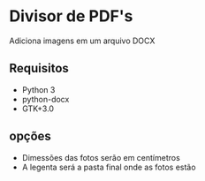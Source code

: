 # Divisor de PDF's

Adiciona imagens em um arquivo DOCX


## Requisitos
- Python 3
- python-docx
- GTK+3.0


## opções
- Dimessões das fotos serão em centímetros
- A legenta será a pasta final onde as fotos estão
